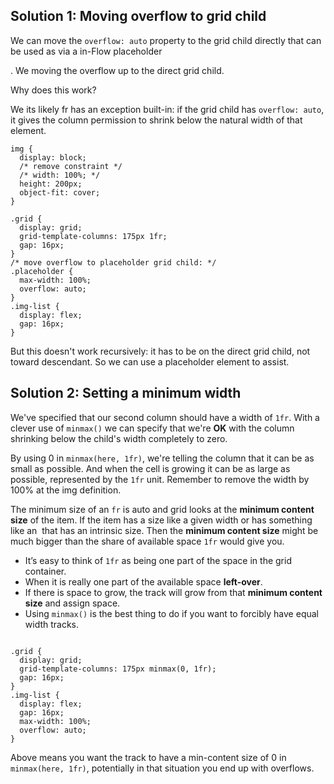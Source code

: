 ## Solution 1: Moving overflow to grid child

We can move the `overflow: auto` property to the grid child directly that can be used as via a in-Flow placeholder <div>. We moving the overflow up to the direct grid child.

Why does this work?

We its likely fr has an exception built-in: if the grid child has `overflow: auto`, it gives the column permission to shrink below the natural width of that element.

```
img {
  display: block;
  /* remove constraint */
  /* width: 100%; */
  height: 200px;
  object-fit: cover;
}

.grid {
  display: grid;
  grid-template-columns: 175px 1fr;
  gap: 16px;
}
/* move overflow to placeholder grid child: */
.placeholder {
  max-width: 100%;
  overflow: auto;
}
.img-list {
  display: flex;
  gap: 16px;
}
```

But this doesn't work recursively: it has to be on the direct grid child, not toward descendant. So we can use a placeholder element to assist.

## Solution 2: Setting a minimum width

We've specified that our second column should have a width of `1fr`. With a clever use of `minmax()` we can specify that we're **OK** with the column shrinking below the child's width completely to zero.

By using 0 in `minmax(here, 1fr)`, we're telling the column that it can be as small as possible. And when the cell is growing it can be as large as possible, represented by the `1fr` unit. Remember to remove the width by 100% at the img definition.

The minimum size of an `fr` is auto and grid looks at the **minimum content size** of the item. If the item has a size like a given width or has something like an <img> that has an intrinsic size. Then the **minimum content size** might be much bigger than the share of available space `1fr` would give you.

- It’s easy to think of `1fr` as being one part of the space in the grid container.
- When it is really one part of the available space **left-over**.
- If there is space to grow, the track will grow from that **minimum content size** and assign space.
- Using `minmax()` is the best thing to do if you want to forcibly have equal width tracks.

```

.grid {
  display: grid;
  grid-template-columns: 175px minmax(0, 1fr);
  gap: 16px;
}
.img-list {
  display: flex;
  gap: 16px;
  max-width: 100%;
  overflow: auto;
}
```

Above means you want the track to have a min-content size of 0 in `minmax(here, 1fr)`, potentially in that situation you end up with overflows.
